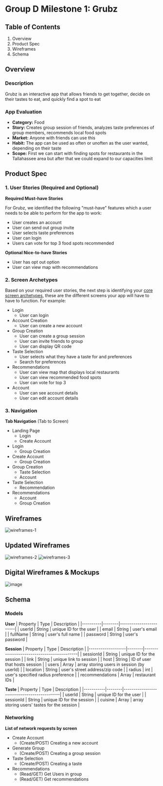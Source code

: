 # Group D Milestone 1: Grubz

## Table of Contents

1. Overview
2. Product Spec
3. Wireframes
4. Schema


## Overview

### Description

Grubz is an interactive app that allows friends to get together, decide on their tastes to eat, and quickly find a spot to eat

### App Evaluation
- **Category:** Food
- **Story:** Creates group session of friends, analyzes taste preferences of group members, recommends local food spots
- **Market:** Anyone with friends can use this
- **Habit:** The app can be used as often or unoften as the user wanted, depending on their taste
- **Scope:** First we can start with finding spots for restaurants in the Tallahassee area but after that we could expand to our capacities limit


## Product Spec

### 1. User Stories (Required and Optional)
**Required Must-have Stories**

For Grubz, we identified the following "must-have" features which a user needs to be able to perform for the app to work:

- User creates an account
- User can send out group invite
- User selects taste preferences
- User can login
- Users can vote for top 3 food spots recommended

**Optional Nice-to-have Stories**

- User has opt out option
- User can view map with recommendations

### 2. Screen Archetypes

Based on your required user stories, the next step is identifying your [core screen archetypes](https://guides.codepath.com/android/Mobile-Screen-Archetypes), these are the different screens your app will have to have to function. For example:

- Login
    - User can login
- Account Creation
    - User can create a new account
- Group Creation
    - User can create a group session
    - User can invite friends to group
    - User can display QR code
- Taste Selection
    - User selects what they have a taste for and preferences
    - Search for preferences
- Recommendations
    - User can view map that displays local restaurants
    - User can view recommended food spots
    - User can vote for top 3
- Account
    - User can see account details
    - User can edit account details

### 3. Navigation

**Tab Navigation** (Tab to Screen)

- Landing Page
    - Login
    - Create Account
- Login
    - Group Creation
- Create Account
    - Group Creation
- Group Creation
    - Taste Selection
    - Account
- Taste Selection
    - Recommendation
- Recommendations
    - Account
    - Group Creation


## Wireframes
![wireframes-1](https://user-images.githubusercontent.com/91871697/193975039-84436257-51c3-4ec9-942f-b2a227eac83d.png)


## Updated Wireframes
![wireframes-2](https://user-images.githubusercontent.com/92326654/204020974-0322fd2c-0c0f-4d05-af81-9b6a12c377d1.jpeg)
![wireframes-3](https://user-images.githubusercontent.com/92326654/204021024-d77a32e9-bab7-4929-8600-3e879a32be9b.jpeg)


## Digital Wireframes & Mockups
![image](https://user-images.githubusercontent.com/91871697/193973814-964fa898-47f9-4add-b178-f5f8f5d57f55.png)


## Schema

### Models

**User**
| Property | Type   | Description            |
|----------|--------|------------------------|
| userId   | String | unique ID for the user |
| email    | String | user's email           |
| fullName | String | user's full name       |
| password | String | user's password        |

**Session**
| Property          | Type   | Description                                |
|-------------------|--------|--------------------------------------------|
| sessionId         | String | unique ID for the session                  |
| link              | String | unique link to session                     |
| host              | String | ID of user that hosts session              |
| users             | Array  | array storing users in session (by userId) |
| location          | String | user's street address/zip code             |
| radius            | int    | user's specified radius preference         |
| recommendations   | Array  | restaurant IDs                             |

**Taste**
| Property  | Type   | Description                                 |
|-----------|--------|---------------------------------------------|
| userId    | String | unique ID for the user                      |
| sessionId | String | unique ID for the session                   |
| cuisine   | Array  | array storing users' tastes for the session |

### Networking

**List of network requests by screen**

- Create Account
    - (Create/POST) Creating a new account
- Generate Group
    - (Create/POST) Creating a group session
- Taste Selection
    - (Create/POST) Creating a taste
- Recommendations
    - (Read/GET) Get Users in group
    - (Read/GET) Get recommendations

